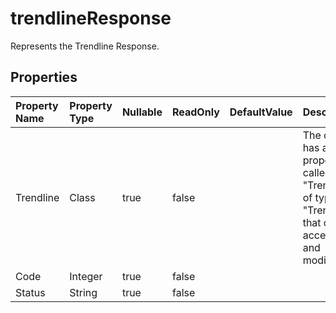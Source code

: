 # **trendlineResponse**

Represents the Trendline Response. 

## **Properties**

| Property Name | Property Type | Nullable |  ReadOnly | DefaultValue | Description | 
| :- | :- | :- |:- |  :- | :- |
|Trendline|Class|true|false |  |The class has a public property called "Trendline" of type "Trendline" that can be accessed and modified.|
|Code|Integer|true|false |  ||
|Status|String|true|false |  ||

